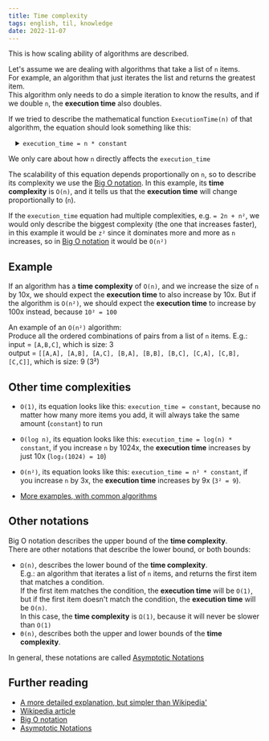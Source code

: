 ```yaml
---
title: Time complexity
tags: english, til, knowledge
date: 2022-11-07
---
```


This is how scaling ability of algorithms are described.

Let's assume we are dealing with algorithms that take a list of `n` items.\
For example, an algorithm that just iterates the list and returns the greatest item.\
This algorithm only needs to do a simple iteration to know the results, and if we double `n`, the  **execution time** also doubles.

If we tried to describe the mathematical function `ExecutionTime(n)` of that algorithm, the equation should look something like this:

<details style="margin-left: 1em;">
<summary>
<code>execution_time = n * constant</code>
</summary>
where <code>constant</code> includes any computation in the algorithm that doesn't change when increasing the size of the list (<code>n</code>).
</details>

We only care about how `n` directly affects the `execution_time`

The scalability of this equation depends proportionally on `n`, so to describe its complexity we use the [Big O notation](https://en.wikipedia.org/wiki/Big_O_notation). In this example, its **time complexity** is `O(n)`, and it tells us that the **execution time** will change proportionally to (`n`).

If the `execution_time` equation had multiple complexities, e.g. `= 2n + n²`, we would only describe the biggest complexity (the one that increases faster), in this example it would be `z²`  since it dominates more and more as `n` increases, so in [Big O notation](https://en.wikipedia.org/wiki/Big_O_notation) it would be `O(n²)`

## Example

If an algorithm has a **time complexity** of `O(n)`, and we increase the size of `n` by 10x, we should expect the **execution time** to also increase by 10x. But if the algorithm is `O(n²)`, we should expect the **execution time** to increase by 100x instead, because `10² = 100`

An example of an `O(n²)` algorithm:\
Produce all the ordered combinations of pairs from a list of `n` items. E.g.: input = `[A,B,C]`, which is size: 3\
output = `[[A,A], [A,B], [A,C], [B,A], [B,B], [B,C], [C,A], [C,B], [C,C]]`, which is size: 9 (3²)

## Other **time complexities**

- `O(1)`, its equation looks like this: `execution_time = constant`, because no matter how many more items you add, it will always take the same amount (`constant`) to run

- `O(log n)`, its equation looks like this: `execution_time = log(n) * constant`, if you increase `n` by 1024x, the **execution time** increases by just 10x (`log₂(1024) = 10`)

- `O(n²)`, its equation looks like this: `execution_time = n² * constant`, if you increase `n` by 3x, the **execution time** increases by 9x (`3² = 9`).

- [More examples, with common algorithms](https://en.wikipedia.org/wiki/Time_complexity#Table_of_common_time_complexities)


## Other notations

Big O notation describes the upper bound of the **time complexity**.\
There are other notations that describe the lower bound, or both bounds:

- `Ω(n)`, describes the lower bound of the **time complexity**.\
    E.g.: an algorithm that iterates a list of `n` items, and returns the first item that matches a condition.\
    If the first item matches the condition, the **execution time** will be `O(1)`, but if the first item doesn't match the condition, the **execution time** will be `O(n)`.\
    In this case, the **time complexity** is `Ω(1)`, because it will never be slower than `O(1)`
- `Θ(n)`, describes both the upper and lower bounds of the **time complexity**.

In general, these notations are called [Asymptotic Notations](https://learnxinyminutes.com/docs/asymptotic-notation/)


## Further reading

- [A more detailed explanation, but simpler than Wikipedia'](https://stackoverflow.com/questions/487258/what-is-a-plain-english-explanation-of-big-o-notation/487278#487278)
- [Wikipedia article](https://en.wikipedia.org/wiki/Time_complexity)
- [Big O notation](https://en.wikipedia.org/wiki/Big_O_notation)
- [Asymptotic Notations](https://learnxinyminutes.com/docs/asymptotic-notation/)
